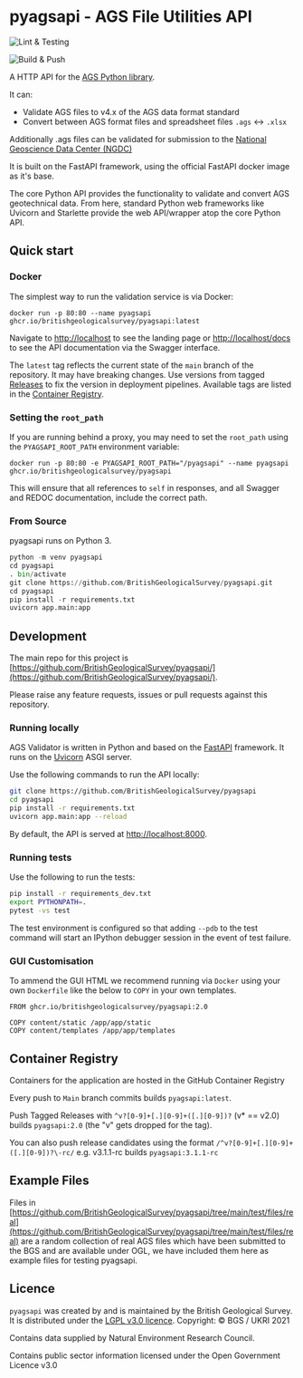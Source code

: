 # pyagsapi - AGS File Utilities API

![Lint & Testing](https://github.com/github/docs/actions/workflows/lint_and_test.yml/badge.svg)

![Build & Push](https://github.com/github/docs/actions/workflows/main.yml/badge.svg)

A HTTP API for the [AGS Python library](https://gitlab.com/ags-data-format-wg/ags-python-library).

It can:

- Validate AGS files to v4.x of the AGS data format standard
- Convert between AGS format files and spreadsheet files `.ags` <-> `.xlsx`

Additionally .ags files can be validated for submission to the [National Geoscience Data Center (NGDC)](http://transfer.bgs.ac.uk/ingestion)

It is built on the FastAPI framework, using the official FastAPI docker image as it's base.

The core Python API provides the functionality to validate and convert AGS geotechnical data. From here, standard Python web frameworks like Uvicorn and Starlette provide the web API/wrapper atop the core Python API.

## Quick start

### Docker

The simplest way to run the validation service is via Docker:

```
docker run -p 80:80 --name pyagsapi ghcr.io/britishgeologicalsurvey/pyagsapi:latest
```

Navigate to [http://localhost](http://localhost) to see the landing page or [http://localhost/docs](http://localhost/docs) to see the API documentation via the Swagger interface.

The `latest` tag reflects the current state of the `main` branch of the repository. It may have breaking changes. Use versions from tagged [Releases](https://github.com/BritishGeologicalSurvey/pyagsapi/releases) to fix the version in deployment pipelines. Available tags are listed in the [Container Registry](https://github.com/BritishGeologicalSurvey/AGS-Validator/pkgs/container/pyagsapi).

### Setting the `root_path`

If you are running behind a proxy, you may need to set the `root_path` using the `PYAGSAPI_ROOT_PATH` environment variable:

```
docker run -p 80:80 -e PYAGSAPI_ROOT_PATH="/pyagsapi" --name pyagsapi ghcr.io/britishgeologicalsurvey/pyagsapi
```

This will ensure that all references to `self` in responses, and all Swagger and REDOC documentation, include the correct path.

### From Source

pyagsapi runs on Python 3.

```python
python -m venv pyagsapi
cd pyagsapi
. bin/activate
git clone https://github.com/BritishGeologicalSurvey/pyagsapi.git
cd pyagsapi
pip install -r requirements.txt
uvicorn app.main:app 
```

## Development

The main repo for this project is [https://github.com/BritishGeologicalSurvey/pyagsapi/](https://github.com/BritishGeologicalSurvey/pyagsapi/).

Please raise any feature requests, issues or pull requests against this repository.

### Running locally

AGS Validator is written in Python and based on the [FastAPI](https://fastapi.tiangolo.com/) framework. It runs on the [Uvicorn](https://www.uvicorn.org/) ASGI server.

Use the following commands to run the API locally:

```bash
git clone https://github.com/BritishGeologicalSurvey/pyagsapi
cd pyagsapi
pip install -r requirements.txt
uvicorn app.main:app --reload
```

By default, the API is served at [http://localhost:8000](http://localhost:8000).

### Running tests

Use the following to run the tests:

```bash
pip install -r requirements_dev.txt
export PYTHONPATH=.
pytest -vs test
```

The test environment is configured so that adding `--pdb` to the test command will start an IPython debugger session in the event of test failure.

### GUI Customisation

To ammend the GUI HTML we recommend running via `Docker` using your own `Dockerfile` like the below to `COPY` in your own templates.

```
FROM ghcr.io/britishgeologicalsurvey/pyagsapi:2.0

COPY content/static /app/app/static
COPY content/templates /app/app/templates
```

## Container Registry

Containers for the application are hosted in the GitHub Container Registry

Every push to `Main` branch commits builds `pyagsapi:latest`.

Push Tagged Releases with `^v?[0-9]+[.][0-9]+([.][0-9])?` (v* == v2.0) builds `pyagsapi:2.0` (the "v" gets dropped for the tag).

You can also push release candidates using the format `/^v?[0-9]+[.][0-9]+([.][0-9])?\-rc/` e.g. v3.1.1-rc builds `pyagsapi:3.1.1-rc`

## Example Files

Files in [https://github.com/BritishGeologicalSurvey/pyagsapi/tree/main/test/files/real](https://github.com/BritishGeologicalSurvey/pyagsapi/tree/main/test/files/real) are a random collection of real AGS files which have been submitted to the BGS and are available under OGL, we have included them here as example files for testing pyagsapi.

## Licence

`pyagsapi` was created by and is maintained by the British Geological Survey.
It is distributed under the [LGPL v3.0 licence](LICENSE).
Copyright: © BGS / UKRI 2021

Contains data supplied by Natural Environment Research Council.

Contains public sector information licensed under the Open Government Licence v3.0
